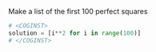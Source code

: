 Make a list of the first 100 perfect squares
```python
# <COGINST>
solution = [i**2 for i in range(100)]
# </COGINST>
```